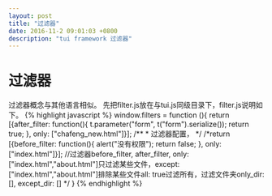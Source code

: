 ```yaml
---
layout: post
title: "过滤器"
date: 2016-11-2 09:01:03 +0800
description: "tui framework 过滤器"
---
```


过滤器
===
过滤器概念与其他语言相似。
先把filter.js放在与tui.js同级目录下，filter.js说明如下。
{% highlight javascript %}
    window.filters = function (){
    	return [{after_filter: function(){
    		t.parameter("form", t("form").serialize());
    		return true;
    	}, only: ["chafeng_new.html"]}];
    	/**
    	 * 过滤器配置，
    	 */
    	/*return [{before_filter: function(){
    	        	alert("没有权限");
    	        	return false;
    	        }, only: ["index.html"]}];       //过滤器before_filter, after_filter, only: ["index.html","about.html"]只过滤某些文件，except: ["index.html","about.html"]排除某些文件all: true过滤所有，过滤文件夹only_dir: [], except_dir: []
    	*/
    }
{% endhighlight %}

